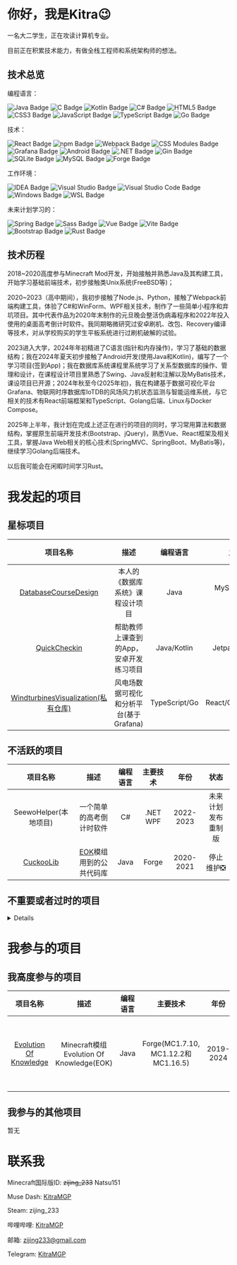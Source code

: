 
# 你好，我是Kitra😉

一名大二学生，正在攻读计算机专业。

目前正在积累技术能力，有做全栈工程师和系统架构师的想法。

## 技术总览

编程语言：

![Java Badge](https://img.shields.io/badge/Java-red?style=flat-square&logoColor=white)
![C Badge](https://img.shields.io/badge/C-a64dff?style=flat-square&logoColor=white)
![Kotlin Badge](https://img.shields.io/badge/Kotlin-7F52FF?style=flat-square&logo=kotlin&logoColor=white)
![C# Badge](https://img.shields.io/badge/C%23-FF3333?style=flat-square&logoColor=white)
![HTML5 Badge](https://img.shields.io/badge/HTML5-E34F26?style=flat-square&logo=html5&logoColor=white)
![CSS3 Badge](https://img.shields.io/badge/CSS3-1572B6?style=flat-square&logo=CSS3&logoColor=white)
![JavaScript Badge](https://img.shields.io/badge/JavaScript-F7DF1E?style=flat-square&logo=JavaScript&logoColor=white)
![TypeScript Badge](https://img.shields.io/badge/TypeScript-3178C6?style=flat-square&logo=typescript&logoColor=white)
![Go Badge](https://img.shields.io/badge/Go-00ADD8?style=flat-square&logo=go&logoColor=white)

技术：

![React Badge](https://img.shields.io/badge/React-61DAFB?style=flat-square&logo=react&logoColor=white)
![npm Badge](https://img.shields.io/badge/npm-CB3837?style=flat-square&logo=npm&logoColor=white)
![Webpack Badge](https://img.shields.io/badge/Webpack-8DD6F9?style=flat-square&logo=webpack&logoColor=white)
![CSS Modules Badge](https://img.shields.io/badge/CSS_Modules-1572B6?style=flat-square&logo=cssmodules&logoColor=white)
![Grafana Badge](https://img.shields.io/badge/Grafana-F46800?style=flat-square&logo=grafana&logoColor=white)
![Android Badge](https://img.shields.io/badge/Android-34A853?style=flat-square&logo=android&logoColor=white)
![.NET Badge](https://img.shields.io/badge/.NET-512BD4?style=flat-square&logo=dotnet&logoColor=white)
![Gin Badge](https://img.shields.io/badge/Gin-008ECF?style=flat-square&logo=gin&logoColor=white)
![SQLite Badge](https://img.shields.io/badge/SQLite-003B57?style=flat-square&logo=sqlite&logoColor=white)
![MySQL Badge](https://img.shields.io/badge/MySQL-4479A1?style=flat-square&logo=mysql&logoColor=white)
![Forge Badge](https://img.shields.io/badge/Minecraft%20Forge-b07b35?style=flat-square&logoColor=white)

工作环境：

![IDEA Badge](https://img.shields.io/badge/IntelliJ%20IDEA-9933FF?style=flat-square&logo=intellijidea&logoColor=white)
![Visual Studio Badge](https://img.shields.io/badge/Visual%20Studio-9933FF?style=flat-square&logoColor=white)
![Visual Studio Code Badge](https://img.shields.io/badge/Visual%20Studio%20Code-9933FF?style=flat-square&logoColor=white)
![Windows Badge](https://img.shields.io/badge/Windows-red?style=flat-square&logoColor=white)
![WSL Badge](https://img.shields.io/badge/WSL-red?style=flat-square&logoColor=white)

未来计划学习的：

![Spring Badge](https://img.shields.io/badge/Spring-6DB33F?style=flat-square&logo=spring&logoColor=white)
![Sass Badge](https://img.shields.io/badge/Sass-CC6699?style=flat-square&logo=sass&logoColor=white)
![Vue Badge](https://img.shields.io/badge/Vue-4FC08D?style=flat-square&logo=vuedotjs&logoColor=white)
![Vite Badge](https://img.shields.io/badge/Vite-646CFF?style=flat-square&logo=vite&logoColor=white)
![Bootstrap Badge](https://img.shields.io/badge/Bootstrap-7952B3?style=flat-square&logo=bootstrap&logoColor=white)
![Rust Badge](https://img.shields.io/badge/Rust-000000?style=flat-square&logo=rust&logoColor=white)


## 技术历程

2018~2020高度参与Minecraft Mod开发，开始接触并熟悉Java及其构建工具，开始学习基础前端技术，初步接触类Unix系统(FreeBSD等)；

2020~2023（高中期间），我初步接触了Node.js、Python，接触了Webpack前端构建工具，体验了C#和WinForm、WPF相关技术，制作了一些简单小程序和弃坑项目。其中代表作品为2020年末制作的元旦晚会整活伪病毒程序和2022年投入使用的桌面高考倒计时软件。我同期略微研究过安卓刷机、改包、Recovery编译等技术，对从学校购买的学生平板系统进行过刷机破解的试验。

2023进入大学，2024年年初精进了C语言(指针和内存操作)，学习了基础的数据结构；我在2024年夏天初步接触了Android开发(使用Java和Kotlin)，编写了一个学习项目(签到App)；我在数据库系统课程里系统学习了关系型数据库的操作、管理和设计，在课程设计项目里熟悉了Swing、Java反射和注解以及MyBatis技术，课设项目已开源；2024年秋至今(2025年初)，我在构建基于数据可视化平台Grafana、物联网时序数据库IoTDB的风场风力机状态监测与智能运维系统，与它相关的技术有React前端框架和TypeScript、Golang后端、Linux与Docker Compose。

2025年上半年，我计划在完成上述正在进行的项目的同时，学习常用算法和数据结构，掌握原生前端开发技术(Bootstrap、jQuery)，熟悉Vue、React框架及相关工具，掌握Java Web相关的核心技术(SpringMVC、SpringBoot、MyBatis等)，继续学习Golang后端技术。

以后我可能会在闲暇时间学习Rust。


# 我发起的项目

## 星标项目

|项目名称|描述|编程语言|主要技术|年份|状态|
|:---:|:---:|:---:|:---:|:---:|:---:|
|[DatabaseCourseDesign](https://github.com/KitraMGP/DatabaseCourseDesign)|本人的《数据库系统》课程设计项目|Java|MySQL, MyBatis, Swing|2024|已完成🎉|
|[QuickCheckin](https://github.com/KitraMGP/QuickCheckin)|帮助教师上课查到的App，安卓开发练习项目|Java/Kotlin|Jetpack Compose|2024|暂停开发❎|
|[WindturbinesVisualization(私有仓库)](https://github.com/KitraMGP/WindTurbineDataVisualization)|风电场数据可视化和分析平台(基于Grafana)|TypeScript/Go|React/Grafana/Docker|2024-2025|开发中✅|

## 不活跃的项目

|项目名称|描述|编程语言|主要技术|年份|状态|
|:---:|:---:|:---:|:---:|:---:|:---:|
|SeewoHelper(本地项目)|一个简单的高考倒计时软件|C#|.NET WPF|2022-2023|未来计划发布重制版|
|[CuckooLib](https://github.com/KitraMGP/CuckooLib)|[EOK](https://github.com/gonggongjohn/Evolution-Of-Knowledge)模组用到的公共代码库|Java|Forge|2020-2021|停止维护❎|

## 不重要或者过时的项目
<details summary="点击展开查看">

|项目名称|描述|编程语言|主要技术|年份|状态|
|:---:|:---:|:---:|:---:|:---:|:---:|
|[MuseDashKeyDisplay](https://github.com/KitraMGP/MuseDashKeyDisplay)|一个用来显示Muse Dash键位状态并显示按键速度的简易程序|C#|.NET WPF|2022|停止维护❎|
|[LightCalendar](https://github.com/KitraMGP/LightCalendar)|一个用于应付学校Python实践比赛的简易日历软件|Python 3|TKinter|2021|停止维护❎|
|[tsrg2srg](https://github.com/KitraMGP/tsrg2srg)|一个用来将TSRG映射表转换为SRG映射表的简易程序(用于Minecraft开发)|Java|-|2020|停止维护❎|
|[AABBCalculator](https://github.com/KitraMGP/AABBCalculator)|一个用于从Minecraft JSON方块模型输出碰撞箱创建代码的简易程序(用于Minecraft开发)|Java|-|2020|停止维护❎|
|[CuckooGradle](https://github.com/KitraMGP/CuckooGradle)|用于将组件发布到[CuckooMaven](https://github.com/KitraMGP/cuckoo-maven)的Gradle插件|Java|Gradle API|2020|停止维护❎|
|[cuckoo-maven](https://github.com/KitraMGP/cuckoo-maven)|用Github Pages实现的Maven仓库，包含了一个比较漂亮的仓库主页|HTML/CSS/JS|-|2020|停止维护❎|
|[LotteryMachine](https://github.com/KitraMGP/LotteryMachine)|一个向游戏中添加抽奖功能的Minecraft模组，使用命令抽奖，抽奖过程有粒子效果特效|Java|Forge(MC1.14.4)|2020|停止维护❎|
</details>


# 我参与的项目

## 我高度参与的项目

|项目名称|描述|编程语言|主要技术|年份|状态|
|:---:|:---:|:---:|:---:|:---:|:---:|
|[Evolution Of Knowledge](https://github.com/gonggongjohn/Evolution-Of-Knowledge)|Minecraft模组Evolution Of Knowledge(EOK)|Java|Forge(MC1.7.10, MC1.12.2和MC1.16.5)|2019-2024|基本停止维护❎|

## 我参与的其他项目

暂无

# 联系我

Minecraft国际版ID: ~~zijing_233~~ Natsu151

Muse Dash: [KitraMGP](https://musedash.moe/player/68aaae00d4d746808eea9d509f1a7eaa)

Steam: zijing_233

哔哩哔哩: [KitraMGP](https://space.bilibili.com/180371610)

邮箱: zijing233@gmail.com

Telegram: [KitraMGP](https://t.me/KitraMGP)



<!--
**zi-jing/zi-jing** is a ✨ _special_ ✨ repository because its `README.md` (this file) appears on your GitHub profile.

Here are some ideas to get you started:

- 🔭 I’m currently working on ...
- 🌱 I’m currently learning ...
- 👯 I’m looking to collaborate on ...
- 🤔 I’m looking for help with ...
- 💬 Ask me about ...
- 📫 How to reach me: ...
- 😄 Pronouns: ...
- ⚡ Fun fact: ...
-->
